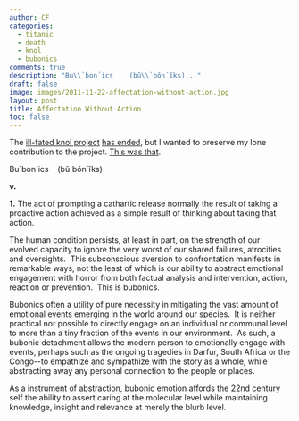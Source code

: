 ```yaml
---
author: CF
categories:
  - titanic
  - death
  - knol
  - bubonics
comments: true
description: "Bu\\`bon´ics    (bũ\\`bǒn´ĭks)..."
draft: false
image: images/2011-11-22-affectation-without-action.jpg
layout: post
title: Affectation Without Action
toc: false
---
```

    
The [ill-fated knol project](http://www.techdirt.com/articles/20110119/15120412735/failure-knol-shows-again-that-big-company-with-all-money-doesnt-always-win.shtml) [has ended](http://googleblog.blogspot.com/2011/11/more-spring-cleaning-out-of-season.html?utm_source=feedburner&utm_medium=feed&utm_campaign=Feed%3A+blogspot%2FMKuf+%28Official+Google+Blog%29&utm_content=Google+Feedfetcher), but I wanted to preserve my lone contribution to the project. [This was that](http://knol.google.com/k/christopher-froehlich/bubonics/mh9lgdu4kskb/2).    
    
Bu\`bon´ics    (bũ\`bǒn´ĭks)    
    
**v.**    
    
**1.** The act of prompting a cathartic release normally the result of taking a proactive action achieved as a simple result of thinking about taking that action.    
    
The human condition persists, at least in part, on the strength of our evolved capacity to ignore the very worst of our shared failures, atrocities and oversights.  This subconscious aversion to confrontation manifests in remarkable ways, not the least of which is our ability to abstract emotional engagement with horror from both factual analysis and intervention, action, reaction or prevention.  This is bubonics.    
    
Bubonics often a utility of pure necessity in mitigating the vast amount of emotional events emerging in the world around our species.  It is neither practical nor possible to directly engage on an individual or communal level to more than a tiny fraction of the events in our environment.  As such, a bubonic detachment allows the modern person to emotionally engage with events, perhaps such as the ongoing tragedies in Darfur, South Africa or the Congo--to empathize and sympathize with the story as a whole, while abstracting away any personal connection to the people or places.    
    
As a instrument of abstraction, bubonic emotion affords the 22nd century self the ability to assert caring at the molecular level while maintaining knowledge, insight and relevance at merely the blurb level.    

